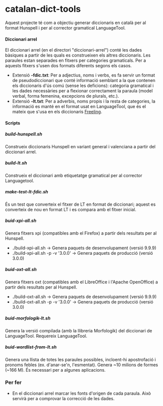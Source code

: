# catalan-dict-tools

Aquest projecte té com a objectiu generar diccionaris en català per al format Hunspell i per al corrector gramatical LanguageTool. 

#### Diccionari arrel

El diccionari arrel (en el directori "diccionari-arrel") conté les dades bàsiques a partir de les quals es construeixen els altres diccionaris. Les paraules estan separades en fitxers per categories gramaticals. Per a aquests fitxers s'usen dos formats diferents segons els casos. 

* Extensió **-fdic.txt**: Per a adjectius, noms i verbs, es fa servir un format de pseudodiccionari que conté informació semblant a la que contenen els diccionaris d'ús comú (sense les deficions): categoria gramatical i les dades necessàries per a flexionar correctament la paraula (model verbal, forma femenina, excepcions de plurals, etc.).
* Extensió **-lt.txt**: Per a adverbis, noms propis i la resta de categories, la informació es manté en el format usat en LanguageTool, que és el mateix que s'usa en els diccionaris [Freeling](http://nlp.lsi.upc.edu/freeling/doc/tagsets/tagset-ca.html). 

#### Scripts
##### build-hunspell.sh

Construeix diccionaris Hunspell en variant general i valenciana a partir del diccionari arrel. 

##### build-lt.sh

Construeix el diccionari amb etiquetatge gramatical per al corrector Languagetool. 

##### make-test-lt-fdic.sh

És un test que converteix el fitxer de LT en format de diccionari; aquest es converteix de nou en format LT i es compara amb el fitxer inicial. 

##### buid-xpi-all.sh
Genera fitxers xpi (compatibles amb el Firefox) a partir dels resultats per al Hunspell.
* ./build-xpi-all.sh -> Genera paquets de desenvolupament (versió 9.9.9)
* ./build-xpi-all.sh -p -v '3.0.0' -> Genera paquets de producció (versió 3.0.0)

##### buid-oxt-all.sh
Genera fitxers oxt (compatibles amb el LibreOffice i l'Apache OpenOffice) a partir dels resultats per al Hunspell.
* ./build-oxt-all.sh -> Genera paquets de desenvolupament (versió 9.9.9)
* ./build-oxt-all.sh -p -v '3.0.0' -> Genera paquets de producció (versió 3.0.0)

##### buid-morfologik-lt.sh
Genera la versió compilada (amb la llibreria Morfologik) del diccionari de LanguageTool. Requereix LanguageTool. 

##### buid-wordlist-from-lt.sh
Genera una llista de totes les paraules possibles, incloent-hi apostrofació i pronoms febles (ex. d'anar-se'n, l'esmentat). Genera ~10 milions de formes (~166 M). És necessari per a algunes aplicacions.

### Per fer
* En el diccionari arrel marcar les fonts d'origen de cada paraula. Això servirà per a comprovar la correcció de les dades.


